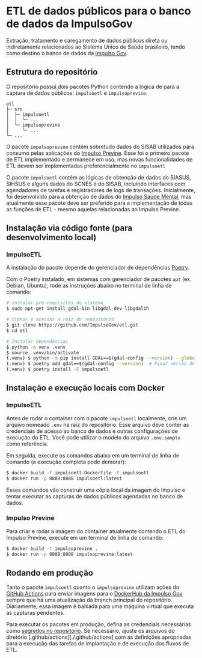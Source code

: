<!--
SPDX-FileCopyrightText: 2021, 2022 ImpulsoGov <contato@impulsogov.org>

SPDX-License-Identifier: MIT
-->

# ETL de dados públicos para o banco de dados da ImpulsoGov

Extração, tratamento e caregamento de dados públicos direta ou indiretamente relacionados ao Sistema Único de Saúde brasileiro, tendo como destino o banco de dados da [Impulso Gov](https://impulsogov.org/).

## Estrutura do repositório

O repositório possui dois pacotes Python contendo a lógica de para a
captura de dados públicos: `impulsoetl` e `impulsoprevine`.

```plain
etl
├─ src
│  ├─ impulsoetl
│  │  └─ ...
│  └─ impulsoprevine
│     └─ ...
└─ ...   
```

O pacote `impulsoprevine` contém sobretudo dados do SISAB utilizados para consumo pelas aplicações do [Impulso Previne](http://impulsoprevine.com.br/). Esse foi o primeiro pacote de ETL implementado e permanece em uso, mas novas funcionalidades de ETL devem ser implementadas preferencialmente no `impulsoetl`

O pacote `impulsoetl` contém as lógicas de obtenção de dados do SIASUS, SIHSUS e alguns dados do SCNES e do SISAB, incluindo interfaces com agendadores de tarefas e registradores de logs de transações. Inicialmente, foi desenvolvido para a obtenção de dados do [Impulso Saúde Mental](https://impulsosaudemental.org/), mas atualmente esse pacote deve ser preferido para a implementação de todas as funções de ETL - mesmo aquelas relacionadas ao Impulso Previne.

## Instalação via código fonte (para desenvolvimento local)

### ImpulsoETL

A instalação do pacote depende do gerenciador de dependências [Poetry][].

Com o Poetry instalado, em sistemas com gerenciador de pacotes `apt` (ex. Debian, Ubuntu), rode as instruções abaixo no terminal de linha de comando:

[Poetry]: https://python-poetry.org/docs/#installation

```sh
# instalar pré-requisitos do sistema
$ sudo apt-get install gdal-bin libgdal-dev libgdal1h

# clonar e acessar a raíz do repositório
$ git clone https://github.com/ImpulsoGov/etl.git
$ cd etl

# Instalar dependências
$ python -m venv .venv
$ source .venv/bin/activate
(.venv) $ python -m pip install GDAL==$(gdal-config --version) --global-option=build_ext --global-option="-I/usr/include/gdal"
(.venv) $ poetry add gdal==$(gdal-config --version)  # Fixar versão do GDAL
(.venv) $ poetry install -E impulsoetl
```

## Instalação e execução locais com Docker

### ImpulsoETL

Antes de rodar o container com o pacote `impulsoetl` localmente, crie um arquivo nomeado `.env` na raiz do repositório. Esse arquivo deve conter as credenciais de acesso ao banco de dados e outras configurações de execução do ETL. Você pode utilizar o modelo do arquivo `.env.sample` como referência.

Em seguida, execute os comandos abaixo em um terminal de linha de comando (a execução completa pode demorar):

```sh
$ docker build -f impulsoetl.Dockerfile -t impulsoetl
$ docker run -p 8889:8888 impulsoetl:latest
```

Esses comandos vão construir uma cópia local da imagem do Impulso e tentar executar as capturas de dados públicos agendadas no banco de dados.

### Impulso Previne

Para criar e rodar a imagem do container atualmente contendo o ETL do Impulso Previne, execute em um terminal de linha de comando:

```sh
$ docker build -t impulsoprevine .
$ docker run -p 8888:8888 impulsoprevine:latest
```

## Rodando em produção

Tanto o pacote `impulsoetl` quanto o `impulsoprevine` utilizam ações do [GitHub Actions](https://docs.github.com/actions) para enviar imagens para o [DockerHub da Impulso Gov](https://hub.docker.com/orgs/impulsogov/repositories) sempre que há uma atualização da branch principal do repositório. Diariamente, essa imagem é baixada para uma máquina virtual que executa as capturas pendentes.

Para executar os pacotes em produção, defina as credenciais necessárias como [segredos no repositório](https://docs.github.com/en/actions/security-guides/encrypted-secrets). Se necessário, ajuste os arquivos do diretório [.github/actions][./.github/actions] com as definições apropriadas para a execução das tarefas de implantação e de execução dos fluxos de ETL.
